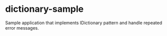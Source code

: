 # dictionary-sample
Sample application that implements IDictionary pattern and handle repeated error messages.
